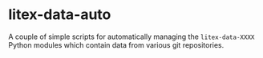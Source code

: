 # litex-data-auto

A couple of simple scripts for automatically managing the `litex-data-XXXX`
Python modules which contain data from various git repositories.


